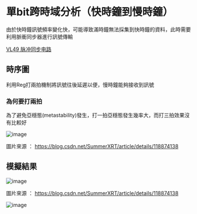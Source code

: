 # 單bit跨時域分析（快時鐘到慢時鐘）


由於快時鐘訊號頻率變化快，可能導致滿時鐘無法採集到快時鐘的資料，此時需要利用脈衝同步器進行訊號傳輸

<a href = "https://www.nowcoder.com/practice/b7f37e6c55e24478aef4ec2d738bbf07?tpId=302&tqId=5000594&ru=/exam/oj&qru=/ta/verilog-advanced/question-ranking&sourceUrl=%2Fexam%2Foj%3Ftab%3DVerilog%25E7%25AF%2587%26topicId%3D302%26fromPut%3Dpc_zh_s_1540795715">VL49 脉冲同步电路</a>


## 時序圖

利用Reg打兩拍機制將訊號往後延遲以便，慢時鐘能夠接收到訊號

### 為何要打兩拍

為了避免亞穩態(metastability)發生，打一拍亞穩態發生幾率大，而打三拍效果沒有比較好

![image](https://github.com/aa389393/Verilog_example/assets/64916523/88754c1c-65dd-4bd0-9faf-ba89c8808358)


圖片來源 ： https://blog.csdn.net/SummerXRT/article/details/118874138


## 模擬結果

![image](https://github.com/aa389393/Verilog_example/assets/64916523/36849dcf-e618-4dfb-b903-54798cef8f50)

圖片來源 ： https://blog.csdn.net/SummerXRT/article/details/118874138

![image](https://github.com/aa389393/Verilog_example/assets/64916523/18121d1d-9342-4fc3-9fe9-ba929e7bca76)
